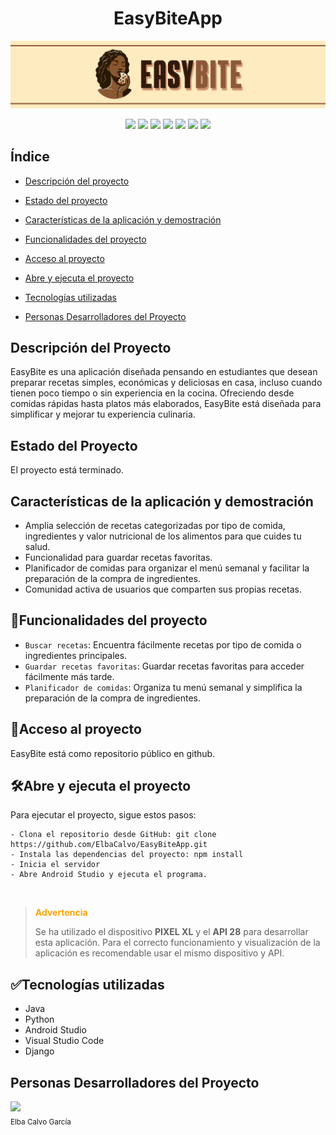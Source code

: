 <h1 align="center"> EasyBiteApp </h1>

![EasyBite-Github](https://raw.githubusercontent.com/ElbaCalvo/EasyBiteApp/main/doc/logo/EasyBite_GitHub.png?token=GHSAT0AAAAAACQC663Z6B7IEECEX323JLM2ZRTLHHQ)

<p align="center">
  <img src="https://img.shields.io/badge/STATUS-EN%20DESAROLLO-087830">
  <img src="https://img.shields.io/badge/Python-EA4C89?style=for-the-badge&logo=python&logoColor=white&color=8B5839&style=plastic">
  <img src="https://img.shields.io/badge/Java-ED8B00?style=for-the-badge&logo=openjdk&logoColor=white&color=8B5839&style=plastic">
  <img src="https://img.shields.io/badge/Django-092E20?style=for-the-badge&logo=django&logoColor=white&color=8B5839&style=plastic">
  <img src="https://img.shields.io/badge/Android Studio-092E20?style=for-the-badge&logo=androidstudio&color=321B0D&logoColor=white&style=plastic">
  <img src="https://img.shields.io/badge/Visual%20Studio%20Code-0078d7.svg?style=for-the-badge&logo=visual-studio-code&color=321B0D&logoColor=white&style=plastic">
  <img src="https://img.shields.io/badge/github-%23121011.svg?style=for-the-badge&logo=github&logoColor=white&style=plastic">

</p>

## Índice

* [Descripción del proyecto](#descripción-del-proyecto)

* [Estado del proyecto](#Estado-del-proyecto)

* [Características de la aplicación y demostración](#Características-de-la-aplicación-y-demostración)
  
* [Funcionalidades del proyecto](#Funcionalidades-del-proyecto)

* [Acceso al proyecto](#acceso-proyecto)
  
* [Abre y ejecuta el proyecto](#Abre-y-ejecuta-el-proyecto)

* [Tecnologías utilizadas](#tecnologías-utilizadas)

* [Personas Desarrolladores del Proyecto](#personas-desarrolladores)

  
## Descripción del Proyecto
EasyBite es una aplicación diseñada pensando en estudiantes que desean preparar recetas simples, económicas y deliciosas en casa, incluso cuando tienen poco tiempo o sin experiencia en la cocina. Ofreciendo desde comidas rápidas hasta platos más elaborados, EasyBite está diseñada para simplificar y mejorar tu experiencia culinaria.
  
## Estado del Proyecto

El proyecto está terminado.

## Características de la aplicación y demostración

- Amplia selección de recetas categorizadas por tipo de comida, ingredientes y valor nutricional de los alimentos para que cuides tu salud.
- Funcionalidad para guardar recetas favoritas.
- Planificador de comidas para organizar el menú semanal y facilitar la preparación de la compra de ingredientes.
- Comunidad activa de usuarios que comparten sus propias recetas.

## :hammer:Funcionalidades del proyecto

- `Buscar recetas`: Encuentra fácilmente recetas por tipo de comida o ingredientes principales.
- `Guardar recetas favoritas`: Guardar recetas favoritas para acceder fácilmente más tarde.
- `Planificador de comidas`: Organiza tu menú semanal y simplifica la preparación de la compra de ingredientes.

## :file_folder:Acceso al proyecto

EasyBite está como repositorio público en github.

## :hammer_and_wrench:Abre y ejecuta el proyecto

Para ejecutar el proyecto, sigue estos pasos:

    - Clona el repositorio desde GitHub: git clone https://github.com/ElbaCalvo/EasyBiteApp.git
    - Instala las dependencias del proyecto: npm install
    - Inicia el servidor
    - Abre Android Studio y ejecuta el programa.

<br>   

> **<span style="color:orange;">Advertencia</span>**
>
> Se ha utilizado el dispositivo **PIXEL XL** y el **API 28** para desarrollar esta aplicación. Para el correcto funcionamiento y visualización de la aplicación es recomendable usar el mismo dispositivo y API.


## :white_check_mark:Tecnologías utilizadas

- Java
- Python
- Android Studio
- Visual Studio Code
- Django
  
## Personas Desarrolladores del Proyecto

<img src="https://avatars.githubusercontent.com/u/145338534?v=4" width=115><br><sub>Elba Calvo García</sub>

